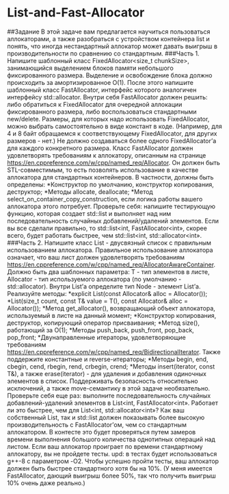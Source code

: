 # List-and-Fast-Allocator
##Задание
В этой задаче вам предлагается научиться пользоваться аллокаторами, а также разобраться с устройством контейнера list и понять, что иногда нестандартный аллокатор может давать выигрыш в производительности по сравнению со стандартным.
###Часть 1. Напишите шаблонный класс FixedAllocator<size_t chunkSize>, занимающийся выделением блоков памяти небольшого фиксированного размера. Выделение и освобождение блока должно происходить за амортизированное O(1).
После этого напишите шаблонный класс FastAllocator<typename T>, интерфейс которого аналогичен интерфейсу std::allocator. Внутри себя FastAllocator должен решить: либо обратиться к FixedAllocator для очередной аллокации фиксированного размера, либо воспользоваться стандартными new/delete. Размеры, для которых надо использовать FixedAllocator, можно выбрать самостоятельно в виде констант в коде. (Например, для 4 и 8 байт обращаемся к соответствующему FixedAllocator, для других размеров - нет.) Не должно создаваться более одного FixedAllocator’а для каждого конкретного размера.
Класс FastAllocator должен удовлетворять требованиям к аллокатору, описанным на странице https://en.cppreference.com/w/cpp/named_req/Allocator. Он должен быть STL-совместимым, то есть позволять использование в качестве аллокатора для стандартных контейнеров. В частности, должны быть определены:
*Конструктор по умолчанию, конструктор копирования, деструктор;
*Методы allocate, deallocate;
*Метод select_on_container_copy_construction, если логика работы вашего аллокатора этого потребует.
Проверьте себя: напишите тестирующую функцию, которая создает std::list и выполняет над ним последовательность случайных добавлений/удалений элементов. Если вы все сделали правильно, то std::list<int, FastAllocator<int», скорее всего, будет работать быстрее, чем std::list<int, std::allocator<int».
###Часть 2. Напишите класс List - двусвязный список с правильным использованием аллокатора. Правильное использование аллокатора означает, что ваш лист должен удовлетворять требованиям https://en.cppreference.com/w/cpp/named_req/AllocatorAwareContainer. Должно быть два шаблонных параметра: T - тип элементов в листе, Allocator - тип используемого аллокатора (по умолчанию - std::allocator<T>). Внутри List’а определите тип Node - элемент List’а. Реализуйте методы:
*explicit List(const Allocator& alloc = Allocator());
*List(size_t count, const T& value = T(), const Allocator& alloc = Allocator());
*Метод get_allocator(), возвращающий объект аллокатора, используемый в листе на данный момент;
*Конструктор копирования, деструктор, копирующий оператор присваивания;
*Метод size(), работающий за O(1);
*Методы push_back, push_front, pop_back, pop_front;
*Двунаправленные итераторы, удовлетворяющие требованиям https://en.cppreference.com/w/cpp/named_req/BidirectionalIterator. Также поддержите константные и reverse-итераторы;
*Методы begin, end, cbegin, cend, rbegin, rend, crbegin, crend;
*Методы insert(iterator, const T&), а также erase(iterator) - для удаления и добавления одиночных элементов в список.
Поддерживать безопасность относительно исключений, а также move-семантику в этой задаче необязательно.
Проверьте себя еще раз: выполните последовательность случайных добавлений-удалений элементов в List<int, FastAllocator<int». Работает ли это быстрее, чем для List<int, std::allocator<int»?
Как ваш собственный List, так и std::list должен показывать более высокую производительность с FastAllocator’ом, чем со стандартным аллокатором. В контесте это будет проверяться путем замеров времени выполнения большого количества однотипных операций над листом. Если ваш аллокатор проиграет по времени стандартному аллокатору, вы не пройдете тесты.
upd: в тестах будет использоваться g++-8 с параметром -O2. Чтобы успешно пройти тесты, ваш аллокатор должен быть быстрее стандартного хотя бы на 10%. (У меня имеется FastAllocator, дающий выигрыш более 50%, так что получить выигрыш 10% очень даже реально.)
